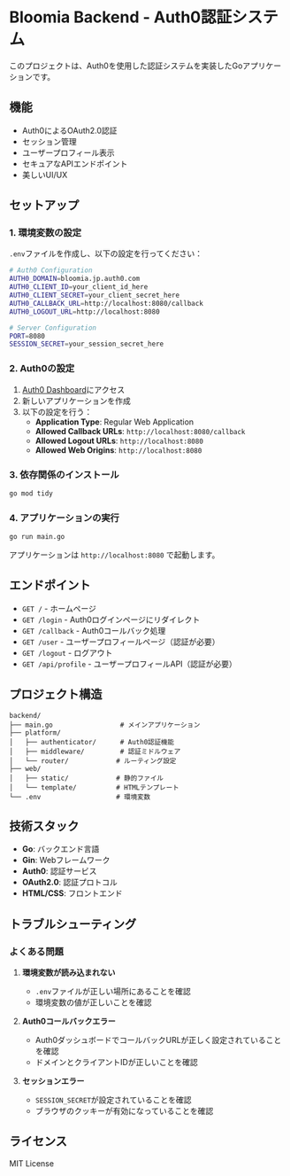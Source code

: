 # Bloomia Backend - Auth0認証システム

このプロジェクトは、Auth0を使用した認証システムを実装したGoアプリケーションです。

## 機能

- Auth0によるOAuth2.0認証
- セッション管理
- ユーザープロフィール表示
- セキュアなAPIエンドポイント
- 美しいUI/UX

## セットアップ

### 1. 環境変数の設定

`.env`ファイルを作成し、以下の設定を行ってください：

```bash
# Auth0 Configuration
AUTH0_DOMAIN=bloomia.jp.auth0.com
AUTH0_CLIENT_ID=your_client_id_here
AUTH0_CLIENT_SECRET=your_client_secret_here
AUTH0_CALLBACK_URL=http://localhost:8080/callback
AUTH0_LOGOUT_URL=http://localhost:8080

# Server Configuration
PORT=8080
SESSION_SECRET=your_session_secret_here
```

### 2. Auth0の設定

1. [Auth0 Dashboard](https://manage.auth0.com/)にアクセス
2. 新しいアプリケーションを作成
3. 以下の設定を行う：
   - **Application Type**: Regular Web Application
   - **Allowed Callback URLs**: `http://localhost:8080/callback`
   - **Allowed Logout URLs**: `http://localhost:8080`
   - **Allowed Web Origins**: `http://localhost:8080`

### 3. 依存関係のインストール

```bash
go mod tidy
```

### 4. アプリケーションの実行

```bash
go run main.go
```

アプリケーションは `http://localhost:8080` で起動します。

## エンドポイント

- `GET /` - ホームページ
- `GET /login` - Auth0ログインページにリダイレクト
- `GET /callback` - Auth0コールバック処理
- `GET /user` - ユーザープロフィールページ（認証が必要）
- `GET /logout` - ログアウト
- `GET /api/profile` - ユーザープロフィールAPI（認証が必要）

## プロジェクト構造

```
backend/
├── main.go                 # メインアプリケーション
├── platform/
│   ├── authenticator/      # Auth0認証機能
│   ├── middleware/         # 認証ミドルウェア
│   └── router/            # ルーティング設定
├── web/
│   ├── static/            # 静的ファイル
│   └── template/          # HTMLテンプレート
└── .env                   # 環境変数
```

## 技術スタック

- **Go**: バックエンド言語
- **Gin**: Webフレームワーク
- **Auth0**: 認証サービス
- **OAuth2.0**: 認証プロトコル
- **HTML/CSS**: フロントエンド

## トラブルシューティング

### よくある問題

1. **環境変数が読み込まれない**
   - `.env`ファイルが正しい場所にあることを確認
   - 環境変数の値が正しいことを確認

2. **Auth0コールバックエラー**
   - Auth0ダッシュボードでコールバックURLが正しく設定されていることを確認
   - ドメインとクライアントIDが正しいことを確認

3. **セッションエラー**
   - `SESSION_SECRET`が設定されていることを確認
   - ブラウザのクッキーが有効になっていることを確認

## ライセンス

MIT License 